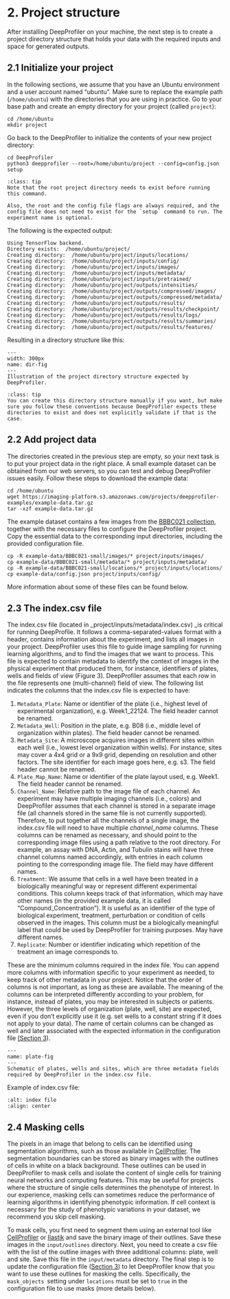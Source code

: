 # 2. Project structure

After installing DeepProfiler on your machine, the next step is to create a project directory structure that holds your data with the required inputs and space for generated outputs.


## **2.1 Initialize your project**

In the following sections, we assume that you have an Ubuntu environment and a user account named “ubuntu”. Make sure to replace the example path (`/home/ubuntu`) with the directories that you are using in practice. Go to your base path and create an empty directory for your project (called `project`):


```
cd /home/ubuntu
mkdir project
```


Go back to the DeepProfiler to initialize the contents of your new project directory:


```
cd DeepProfiler
python3 deepprofiler --root=/home/ubuntu/project --config=config.json setup
```

```{admonition} Note
:class: tip
Note that the root project directory needs to exist before running this command.

Also, the root and the config file flags are always required, and the config file does not need to exist for the `setup` command to run. The experiment name is optional.
```


The following is the expected output:


```
Using TensorFlow backend.
Directory exists:  /home/ubuntu/project/
Creating directory:  /home/ubuntu/project/inputs/locations/
Creating directory:  /home/ubuntu/project/inputs/config/
Creating directory:  /home/ubuntu/project/inputs/images/
Creating directory:  /home/ubuntu/project/inputs/metadata/
Creating directory:  /home/ubuntu/project/inputs/pretrained/
Creating directory:  /home/ubuntu/project/outputs/intensities/
Creating directory:  /home/ubuntu/project/outputs/compressed/images/
Creating directory:  /home/ubuntu/project/outputs/compressed/metadata/
Creating directory:  /home/ubuntu/project/outputs/results/
Creating directory:  /home/ubuntu/project/outputs/results/checkpoint/
Creating directory:  /home/ubuntu/project/outputs/results/logs/
Creating directory:  /home/ubuntu/project/outputs/results/summaries/
Creating directory:  /home/ubuntu/project/outputs/results/features/
```


Resulting in a directory structure like this:


```{figure} images/image2.png
---
width: 300px
name: dir-fig
---
Illustration of the project directory structure expected by DeepProfiler.
```

```{admonition} Note
:class: tip
You can create this directory structure manually if you want, but make sure you follow these conventions because DeepProfiler expects these directories to exist and does not explicitly validate if that is the case.
```



## **2.2 Add project data**

The directories created in the previous step are empty, so your next task is to put your project data in the right place. A small example dataset can be obtained from our web servers, so you can test and debug DeepProfiler issues easily. Follow these steps to download the example data:


```
cd /home/ubuntu
wget https://imaging-platform.s3.amazonaws.com/projects/deepprofiler-examples/example-data.tar.gz
tar -xzf example-data.tar.gz
```


The example dataset contains a few images from the [BBBC021 collection](https://bbbc.broadinstitute.org/BBBC021), together with the necessary files to configure the DeepProfiler project. Copy the essential data to the corresponding input directories, including the provided configuration file.


```
cp -R example-data/BBBC021-small/images/* project/inputs/images/
cp example-data/BBBC021-small/metadata/* project/inputs/metadata/
cp -R example-data/BBBC021-small/locations/* project/inputs/locations/
cp example-data/config.json project/inputs/config/
```


More information about some of these files can be found below.

## **2.3 The index.csv file**

The index.csv file (located in _project/inputs/metadata/index.csv) _is critical for running DeepProfile. It follows a comma-separated-values format with a header, contains information about the experiment, and lists all images in your project. DeepProfiler uses this file to guide image sampling for running learning algorithms, and to find the images that we want to process. This file is expected to contain metadata to identify the context of images in the physical experiment that produced them, for instance, identifiers of plates, wells and fields of view (Figure 3). DeepProfiler assumes that each row in the file represents one (multi-channel) field of view. The following list indicates the columns that the index.csv file is expected to have:



1. `Metadata_Plate`: Name or identifier of the plate (i.e., highest level of experimental organization), e.g. Week1_22124. The field header cannot be renamed.
2. `Metadata_Well`: Position in the plate, e.g. B08 (i.e., middle level of organization within plates). The field header cannot be renamed.
3. `Metadata_Site`: A microscope acquires images in different sites within each well (i.e., lowest level organization within wells). For instance, sites may cover a 4x4 grid or a 9x9 grid, depending on resolution and other factors. The site identifier for each image goes here, e.g. s3. The field header cannot be renamed.
4. `Plate_Map_Name`: Name or identifier of the plate layout used, e.g. Week1. The field header cannot be renamed.
5. `Channel_Name`: Relative path to the image file of each channel. An experiment may have multiple imaging channels (i.e., colors) and DeepProfiler assumes that each channel is stored in a separate image file (all channels stored in the same file is not currently supported). Therefore, to put together all the channels of a single image, the index.csv file will need to have multiple _channel_name_ columns. These columns can be renamed as necessary, and should point to the corresponding image files using a path relative to the root directory. For example, an assay with DNA, Actin, and Tubulin stains will have three channel columns named accordingly, with entries in each column pointing to the corresponding image file. The field may have different names.
6. `Treatment`: We assume that cells in a well have been treated in a biologically meaningful way or represent different experimental conditions. This column keeps track of that information, which may have other names (in the provided example data, it is called “Compound_Concentration”). It is useful as an identifier of the type of biological experiment, treatment, perturbation or condition of cells observed in the images. This column must be a biologically meaningful label that could be used by DeepProfiler for training purposes. May have different names.
7. `Replicate`: Number or identifier indicating which repetition of the treatment an image corresponds to.

These are the minimum columns required in the index file. You can append more columns with information specific to your experiment as needed, to keep track of other metadata in your project. Notice that the order of columns is not important, as long as these are available. The meaning of the columns can be interpreted differently according to your problem, for instance, instead of plates, you may be interested in subjects or patients. However, the three levels of organization (plate, well, site) are expected, even if you don’t explicitly use it (e.g. set wells to a constant string if it does not apply to your data). The name of certain columns can be changed as well and later associated with the expected information in the configuration file [(Section 3](#heading=h.5i3187icaj4t)).


```{figure} images/image3.png
---
name: plate-fig
---
Schematic of plates, wells and sites, which are three metadata fields required by DeepProfiler in the index.csv file.
```


Example of index.csv file:

```{image} images/image4.png
:alt: index file
:align: center
```


## **2.4 Masking cells**

The pixels in an image that belong to cells can be identified using segmentation algorithms, such as those available in [CellProfiler](https://cellprofiler.org/). The segmentation boundaries can be stored as binary images with the outlines of cells in white on a black background. These outlines can be used in DeepProfiler to mask cells and isolate the content of single cells for training neural networks and computing features. This may be useful for projects where the structure of single cells determines the phenotype of interest. In our experience, masking cells can sometimes reduce the performance of learning algorithms in identifying phenotypic information. If cell context is necessary for the study of phenotypic variations in your dataset, we recommend you skip cell masking.

To mask cells, you first need to segment them using an external tool like [CellProfiler](cellprofiler.org) or [Ilastik](Ilastik.org) and save the binary image of their outlines. Save these images in the `input/outlines` directory. Next, you need to create a csv file with the list of the outline images with three additional columns: plate, well and site. Save this file in the `input/metadata` directory. The final step is to update the configuration file ([Section 3](#heading=h.5i3187icaj4t)) to let DeepProfiler know that you want to use these outlines for masking the cells. Specifically, the `mask_objects `setting under `locations` must be set to `true` in the configuration file to use masks (more details below).


